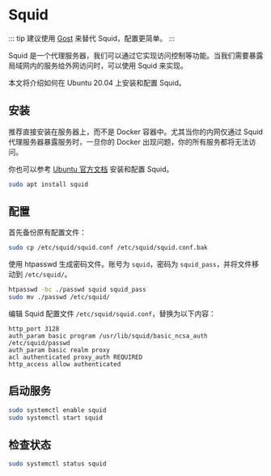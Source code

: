 # Squid

::: tip
建议使用 [Gost](./gost.md) 来替代 Squid，配置更简单。
:::

Squid 是一个代理服务器，我们可以通过它实现访问控制等功能。当我们需要暴露局域网内的服务给外网访问时，可以使用 Squid 来实现。

本文将介绍如何在 Ubuntu 20.04 上安装和配置 Squid。

## 安装

推荐直接安装在服务器上，而不是 Docker 容器中。尤其当你的内网仅通过 Squid 代理服务器暴露服务时，一旦你的 Docker 出现问题，你的所有服务都将无法访问。

你也可以参考 [Ubuntu 官方文档](https://ubuntu.com/server/docs/how-to-install-a-squid-server) 安装和配置 Squid。

```bash
sudo apt install squid
```

## 配置

首先备份原有配置文件：

```bash
sudo cp /etc/squid/squid.conf /etc/squid/squid.conf.bak
```

使用 htpasswd 生成密码文件。账号为 `squid`，密码为 `squid_pass`，并将文件移动到 `/etc/squid/`。

```bash
htpasswd -bc ./passwd squid squid_pass
sudo mv ./passwd /etc/squid/
```

编辑 Squid 配置文件 `/etc/squid/squid.conf`，替换为以下内容：

```
http_port 3128
auth_param basic program /usr/lib/squid/basic_ncsa_auth /etc/squid/passwd
auth_param basic realm proxy
acl authenticated proxy_auth REQUIRED
http_access allow authenticated
```

## 启动服务

```bash
sudo systemctl enable squid
sudo systemctl start squid
```

## 检查状态

```bash
sudo systemctl status squid
```